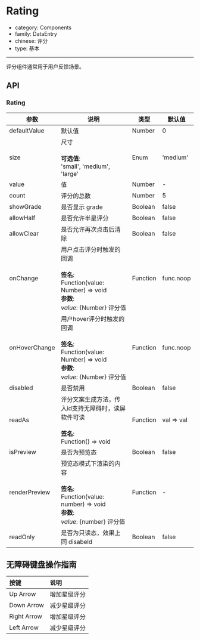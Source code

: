 # Rating

-   category: Components
-   family: DataEntry
-   chinese: 评分
-   type: 基本

---

评分组件通常用于用户反馈场景。

## API

### Rating

| 参数            | 说明                                                                                                         | 类型       | 默认值        |
| ------------- | ---------------------------------------------------------------------------------------------------------- | -------- | ---------- |
| defaultValue  | 默认值                                                                                                        | Number   | 0          |
| size          | 尺寸<br/><br/>**可选值**:<br/>'small', 'medium', 'large'                                                        | Enum     | 'medium'   |
| value         | 值                                                                                                          | Number   | -          |
| count         | 评分的总数                                                                                                      | Number   | 5          |
| showGrade     | 是否显示 grade                                                                                                 | Boolean  | false      |
| allowHalf     | 是否允许半星评分                                                                                                   | Boolean  | false      |
| allowClear    | 是否允许再次点击后清除                                                                                                | Boolean  | false       |
| onChange      | 用户点击评分时触发的回调<br/><br/>**签名**:<br/>Function(value: Number) => void<br/>**参数**:<br/>_value_: {Number} 评分值    | Function | func.noop  |
| onHoverChange | 用户hover评分时触发的回调<br/><br/>**签名**:<br/>Function(value: Number) => void<br/>**参数**:<br/>_value_: {Number} 评分值 | Function | func.noop  |
| disabled      | 是否禁用                                                                                                       | Boolean  | false      |
| readAs        | 评分文案生成方法，传入id支持无障碍时，读屏软件可读<br/><br/>**签名**:<br/>Function() => void                                         | Function | val => val |
| isPreview     | 是否为预览态                                                                                                     | Boolean  | false      |
| renderPreview | 预览态模式下渲染的内容<br/><br/>**签名**:<br/>Function(value: number) => void<br/>**参数**:<br/>_value_: {number} 评分值     | Function | -          |
| readOnly      | 是否为只读态，效果上同 disabeld                                                                                       | Boolean  | false      |

## 无障碍键盘操作指南

| 按键          | 说明     |
| :---------- | :----- |
| Up Arrow    | 增加星级评分 |
| Down Arrow  | 减少星级评分 |
| Right Arrow | 增加星级评分 |
| Left Arrow  | 减少星级评分 |
